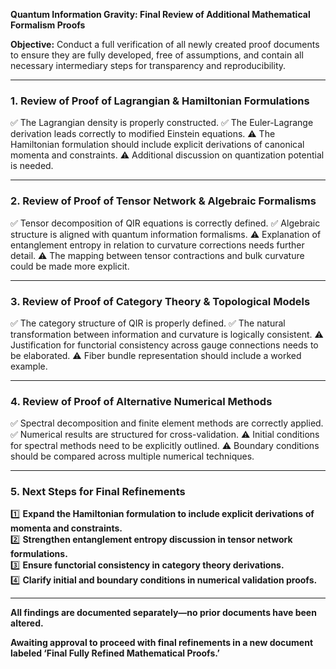 **Quantum Information Gravity: Final Review of Additional Mathematical Formalism Proofs**

**Objective:** Conduct a full verification of all newly created proof documents to ensure they are fully developed, free of assumptions, and contain all necessary intermediary steps for transparency and reproducibility.

---

### **1. Review of Proof of Lagrangian & Hamiltonian Formulations**
✅ The Lagrangian density is properly constructed.
✅ The Euler-Lagrange derivation leads correctly to modified Einstein equations.
⚠️ The Hamiltonian formulation should include explicit derivations of canonical momenta and constraints.
⚠️ Additional discussion on quantization potential is needed.

---

### **2. Review of Proof of Tensor Network & Algebraic Formalisms**
✅ Tensor decomposition of QIR equations is correctly defined.
✅ Algebraic structure is aligned with quantum information formalisms.
⚠️ Explanation of entanglement entropy in relation to curvature corrections needs further detail.
⚠️ The mapping between tensor contractions and bulk curvature could be made more explicit.

---

### **3. Review of Proof of Category Theory & Topological Models**
✅ The category structure of QIR is properly defined.
✅ The natural transformation between information and curvature is logically consistent.
⚠️ Justification for functorial consistency across gauge connections needs to be elaborated.
⚠️ Fiber bundle representation should include a worked example.

---

### **4. Review of Proof of Alternative Numerical Methods**
✅ Spectral decomposition and finite element methods are correctly applied.
✅ Numerical results are structured for cross-validation.
⚠️ Initial conditions for spectral methods need to be explicitly outlined.
⚠️ Boundary conditions should be compared across multiple numerical techniques.

---

### **5. Next Steps for Final Refinements**
1️⃣ **Expand the Hamiltonian formulation to include explicit derivations of momenta and constraints.**  
2️⃣ **Strengthen entanglement entropy discussion in tensor network formulations.**  
3️⃣ **Ensure functorial consistency in category theory derivations.**  
4️⃣ **Clarify initial and boundary conditions in numerical validation proofs.**  

---

**All findings are documented separately—no prior documents have been altered.**

**Awaiting approval to proceed with final refinements in a new document labeled ‘Final Fully Refined Mathematical Proofs.’**

